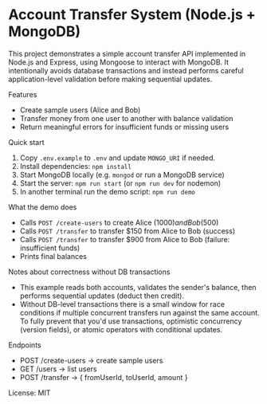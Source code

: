 # Account Transfer System (Node.js + MongoDB)

This project demonstrates a simple account transfer API implemented in Node.js and Express, using Mongoose to interact with MongoDB. It intentionally avoids database transactions and instead performs careful application-level validation before making sequential updates.

Features
- Create sample users (Alice and Bob)
- Transfer money from one user to another with balance validation
- Return meaningful errors for insufficient funds or missing users

Quick start
1. Copy `.env.example` to `.env` and update `MONGO_URI` if needed.
2. Install dependencies: `npm install`
3. Start MongoDB locally (e.g. `mongod` or run a MongoDB service)
4. Start the server: `npm run start` (or `npm run dev` for nodemon)
5. In another terminal run the demo script: `npm run demo`

What the demo does
- Calls `POST /create-users` to create Alice ($1000) and Bob ($500)
- Calls `POST /transfer` to transfer $150 from Alice to Bob (success)
- Calls `POST /transfer` to transfer $900 from Alice to Bob (failure: insufficient funds)
- Prints final balances

Notes about correctness without DB transactions
- This example reads both accounts, validates the sender's balance, then performs sequential updates (deduct then credit).
- Without DB-level transactions there is a small window for race conditions if multiple concurrent transfers run against the same account. To fully prevent that you'd use transactions, optimistic concurrency (version fields), or atomic operators with conditional updates.

Endpoints
- POST /create-users -> create sample users
- GET /users -> list users
- POST /transfer -> { fromUserId, toUserId, amount }

License: MIT
